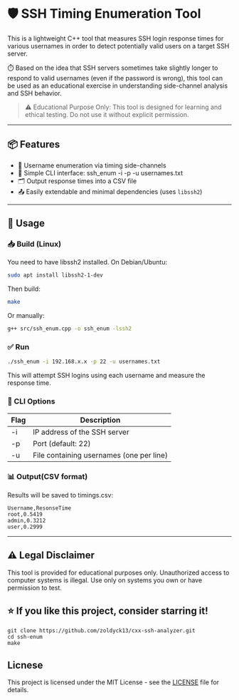 # 🛡️ SSH Timing Enumeration Tool 

This is a lightweight C++ tool that measures SSH login response times for various usernames in order to detect potentially valid users on a target SSH server.

⏱️ Based on the idea that SSH servers sometimes take slightly longer to respond to valid usernames (even if the password is wrong), this tool can be used as an educational exercise in understanding side-channel analysis and SSH behavior.

> ⚠️ Educational Purpose Only: This tool is designed for learning and ethical testing. Do not use it without explicit permission.

---

## 📦 Features

- 🧠 Username enumeration via timing side-channels
- 🧾 Simple CLI interface: ssh_enum -i <ip> -p <port> -u usernames.txt
- 🗂️ Output response times into a CSV file
- 📤 Easily extendable and minimal dependencies (uses `libssh2`)

---

## 🚀 Usage

### 📥 Build (Linux)

You need to have libssh2 installed. On Debian/Ubuntu:

```bash
sudo apt install libssh2-1-dev
```
Then build:
```bash
make
```
Or manually:
```bash
g++ src/ssh_enum.cpp -o ssh_enum -lssh2
```
### ✅ Run
```bash
./ssh_enum -i 192.168.x.x -p 22 -u usernames.txt
```
This will attempt SSH logins using each
username and measure the response time.

### 🔧 CLI Options
| Flag     | Description |
| -------- | -------- |
| -i | IP address of the SSH server    |
| -p | Port (default: 22)     |
| -u    | File containing usernames (one per line)   |

### 📊  Output(CSV format)
Results will be saved to timings.csv:
```
Username,ResonseTime
root,0.5419
admin,0.3212
user,0.2999
```

---

## ⚠️ Legal Disclaimer
This tool is provided for educational purposes only.
Unauthorized access to computer systems is illegal.
Use only on systems you own or have permission to test.

## ⭐  If you like this project, consider starring it!
```
git clone https://github.com/zoldyck13/cxx-ssh-analyzer.git
cd ssh-enum
make

```

## Licnese

This project is licensed under the MIT License - see the [LICENSE](LICENSE) file for details.


